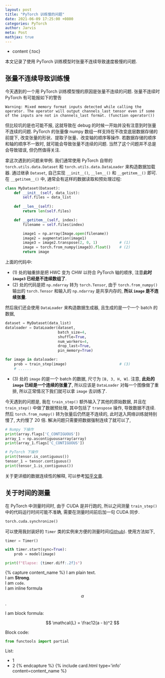 ```yaml
---
layout: post
title: "PyTorch 训练慢的问题"
date: 2021-06-09 17:25:00 +0800
categories: PyTorch
author: Jarvis
meta: Post
mathjax: true
---
```


* content
{:toc}

本文记录了使用 PyTorch 训练模型时张量不连续导致速度极慢的问题.



## 张量不连续导致训练慢

今天遇到的一个用 PyTorch 训练模型慢的原因是张量不连续的问题. 张量不连续时 PyTorch 有可能报如下的警告

```text
Warning: Mixed memory format inputs detected while calling the operator. The operator will output channels_last tensor even if some of the inputs are not in channels_last format. (function operator())
```

但比较坑的是也可能不报, 这就导致在 debug 的时候一开始并没有注意到时张量不连续的问题. PyTorch 的张量像 numpy 数组一样支持在不改变底层数据存储的前提下, 改变张量的形状、提取子张量、改变轴的顺序等操作. 若数据存储的顺序和轴的顺序不一致时, 就可能会导致张量不连续的问题. 当然了这个问题并不总是会导致错误, 但仍然值得关注. 

拿这次遇到的问题来举例. 我们通常使用 PyTorch 自带的 `torch.utils.data.Dataset` 和 `torch.utils.data.DataLoader` 来构造数据加载器. 通过继承 `Dataset`, 自己实现 `__init__()`, `__len__()` 和 `__getitem__()` 即可. 在 `__getitem__()` 中, 通常会有这样的数据读取和预处理过程:

```python
class MyDataset(Dataset):
    def __init__(self, data_list):
        self.files = data_list
	
    def __len__(self):
        return len(self.files)

    def __getitem__(self, index):
        filename = self.files(index)

        image1 = np.array(Image.open(filename))
        image2 = augmentation(image1)
        image3 = image2.transpose(2, 0, 1)          # (1)
        image = torch.from_numpy(image3).float()    # (2)
        return image
```

上面的代码中:

* (1) 处的轴重排是把 HWC 变为 CHW 以符合 PyTorch 轴的顺序, 注意**此时 `image3` 已经是不连续数组了**. 
* (2) 处的代码是把 `np.ndarray` 转为 `torch.Tensor`, 由于 `torch.from_numpy()` 输出的 `torch.Tensor` 和输入的 `np.ndarray` 是共享内存的, **所以 `image` 是不连续张量**.

然后我们还会使用 `DataLoader` 来构造数据生成器, 且生成的是一个一个 batch 的数据,

```python
dataset = MyDataset(data_list)
dataloader = DataLoader(dataset, 
                        batch_size=4, 
                        shuffle=True, 
                        num_workers=4, 
                        drop_last=True, 
                        pin_memory=True)

for image in dataloader:
    prob = train_step(image)                        # (3)
    # ......
```

* (3) 处的 `image` 的是一个 batch 的数据, 尺寸为 `[B, 3, H, W]`. 注意, **此处的 `image` 已经是一个连续的张量了**, 所以应该是 `DataLoader` 对每一个图像做了重排, 所以正常情况下我们就可以拿 `image` 去训练了.

今天遇到的问题是, 我在 `train_step()` 额外输入了其他的原始数据, 并且在 `train_step()` 中做了数据预处理, 其中包括了 `transpose` 操作, 导致数据不连续. 然后 `torch.from_numpy()` 转为张量后仍然是不连续的, 此时送入网络训练就特别慢了, 大约慢了 20 倍. 解决问题只需要把数据强制连续了就可以了,

```python
# Numpy 下操作
print(array.flags['C_CONTIGUOUS'])
array_1 = np.ascontiguousarray(array)
print(array_1.flags['C_CONTIGUOUS'])

# PyTorch 下操作
print(tensor.is_contiguous())
tensor_1 = tensor.contiguous()
print(tensor_1.is_contiguous())
```

关于更详细的数据连续性的解释, 可以参考[知乎文章](https://zhuanlan.zhihu.com/p/64551412). 

## 关于时间的测量

在 PyTorch 中测量时间时, 由于 CUDA 是并行跑的, 所以之间测量 `train_step()` 中的代码运行时间可能不准确, 需要在测量时间前后加一句 CUDA 同步.

```python
torch.cuda.synchronize()
```

可以使用我封装好的 `Timer` 类的实例来方便的测量时间([Github](https://github.com/Jarvis73/Helper/blob/main/helper/timer.py)). 使用方法如下,

```python
timer = Timer()

with timer.start(sync=True):
    prob = model(image)

print(f"Elapse: {timer.diff:.2f}s")
```

{% capture content_name %}
I am plain text.   
I am **Strong**.   
I am `code`.  
I am inline formula $$ \alpha $$ .

I am block formula:

$$
\mathcal{L} = \frac12(a - b)^2
$$

Block code:

```python
from functools import partial
```

List:
* 1
* 2
{% endcapture %}
{% include card.html type='info' content=content_name %}
